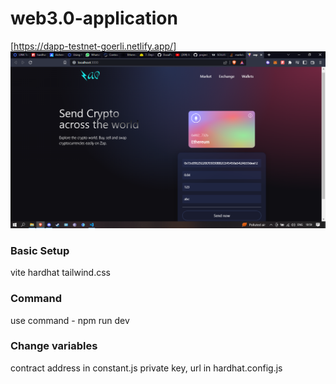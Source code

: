 # web3.0-application

[https://dapp-testnet-goerli.netlify.app/]
![Image](client/images/sss.png)

### Basic Setup

vite
hardhat
tailwind.css

### Command

use command - npm run dev

### Change variables

contract address in constant.js
private key, url in hardhat.config.js


